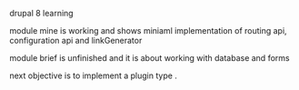 drupal 8 learning

module mine is working and shows miniaml implementation of routing api, configuration api and linkGenerator

module brief is unfinished and it is about working with database and forms

next objective is to implement a plugin type .
